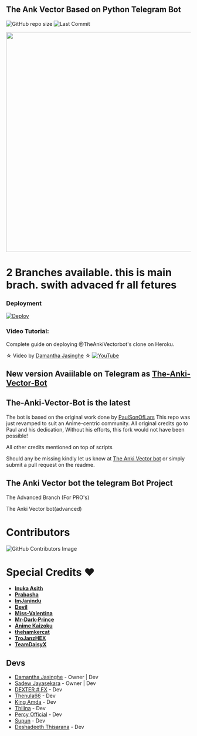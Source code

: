 ## The Ank Vector Based on Python Telegram Bot 

![GitHub repo size](https://img.shields.io/github/repo-size/Damantha126/The-Anki-Vector?label=Repo%20Size) ![Last Commit](https://img.shields.io/github/last-commit/damantha126/the-anki-vector?color=red&label=Last%20commit&logo=damantha&logoColor=green)
<p align="center">
  <img src="https://telegra.ph/file/17e7c135c81197457ac84.jpg" width='600"'>
</p>

# 2 Branches available. this is main brach. swith advaced fr all fetures

### Deployment
[![Deploy](https://www.herokucdn.com/deploy/button.svg)](https://heroku.com/deploy?template=https://github.com/Damantha126/The-Anki-Vector.git)


### Video Tutorial:
Complete guide on deploying @TheAnkiVectorbot's clone on Heroku.

☆ Video by [Damantha Jasinghe](https://www.youtube.com/watch?v=fXXEcAkWAFU) ☆
[![YouTube](https://img.shields.io/badge/YouTube-Video%20Tutorial-red?logo=youtube)](https://www.youtube.com/watch?v=fXXEcAkWAFU)

## New version Avaiilable on Telegram as [The-Anki-Vector-Bot](https://t.me/TheAnkiVectorbot)
## The-Anki-Vector-Bot is the latest




The bot is based on the original work done by [PaulSonOfLars](https://github.com/PaulSonOfLars)
This repo was just revamped to suit an Anime-centric community. All original credits go to Paul and his dedication, Without his efforts, this fork would not have been possible!

All other credits mentioned on top of scripts

Should any be missing kindly let us know at [The Anki Vector bot](https://t.me/ankivectorUpdates) or simply submit a pull request on the readme.

## The Anki Vector bot the telegram Bot Project
The Advanced Branch (For PRO's)

The Anki Vector bot(advanced)

# Contributors
![GitHub Contributors Image](https://contrib.rocks/image?repo=Damantha126/the-anki-vector)

# Special Credits ❤

- **[Inuka Asith](https://github.com/inukaasith)**
- **[Prabasha](https://github.com/prabhasha-p/)**
- **[ImJanindu](https://github.com/imjanindu)** 
- **[Devil](https://github.com/lucifeermorningstar)** 
- **[Miss-Valentina](https://github.com/Miss-Valentina)** 
- **[Mr-Dark-Prince](https://github.com/Mr-Dark-Prince/)** 
- **[Anime Kaizoku](https://github.com/AnimeKaizoku)**
- **[thehamkercat](https://github.com/thehamkercat/)**
- **[TroJanzHEX](https://github.com/TroJanzHEX/)**
- **[TeamDaisyX](https://github.com/teamdaisyx)**


## Devs

- [Damantha Jasinghe](https://github.com/Damantha126) - Owner | Dev
- [Sadew Jayasekara](https://Github.com/sadew451) - Owner | Dev
- [DEXTER # FX](https://github.com/weejays) - Dev
- [Thenula66](https://github.com/thenula63728292) - Dev
- [King Amda](https://github.com/King-Amda) - Dev
- [Thilina](https://github.com/Thilinaweerasekara2003) - Dev
- [Percy Official](https://github.com/PercyOfficial) - Dev
- [Supun](https://github.com/youtubeslgeekshow) - Dev
- [Deshadeeth Thisarana](https://github.com/Deshadeeth-Thisarana) - Dev
